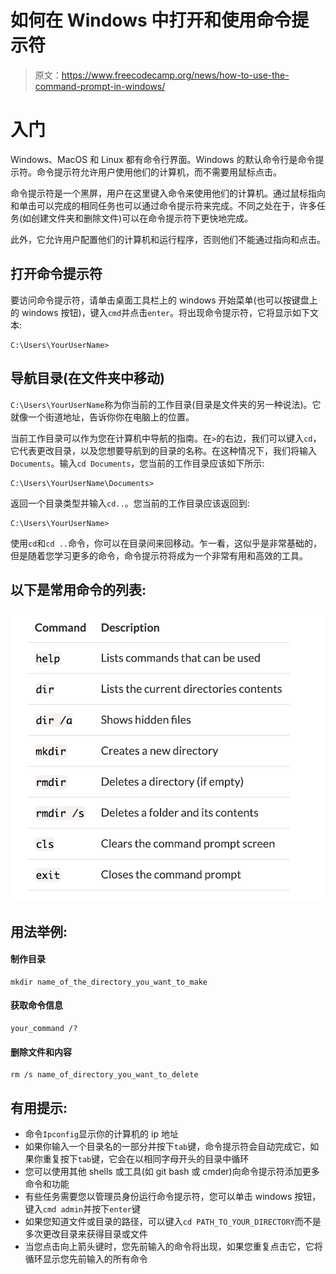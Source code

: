 # 如何在 Windows 中打开和使用命令提示符

> 原文：<https://www.freecodecamp.org/news/how-to-use-the-command-prompt-in-windows/>

# **入门**

Windows、MacOS 和 Linux 都有命令行界面。Windows 的默认命令行是命令提示符。命令提示符允许用户使用他们的计算机，而不需要用鼠标点击。

命令提示符是一个黑屏，用户在这里键入命令来使用他们的计算机。通过鼠标指向和单击可以完成的相同任务也可以通过命令提示符来完成。不同之处在于，许多任务(如创建文件夹和删除文件)可以在命令提示符下更快地完成。

此外，它允许用户配置他们的计算机和运行程序，否则他们不能通过指向和点击。

## **打开命令提示符**

要访问命令提示符，请单击桌面工具栏上的 windows 开始菜单(也可以按键盘上的 windows 按钮)，键入`cmd`并点击`enter`。将出现命令提示符，它将显示如下文本:

```
C:\Users\YourUserName>
```

## **导航目录(在文件夹中移动)**

`C:\Users\YourUserName`称为你当前的工作目录(目录是文件夹的另一种说法)。它就像一个街道地址，告诉你你在电脑上的位置。

当前工作目录可以作为您在计算机中导航的指南。在`>`的右边，我们可以键入`cd`，它代表更改目录，以及您想要导航到的目录的名称。在这种情况下，我们将输入`Documents`。输入`cd Documents`，您当前的工作目录应该如下所示:

```
C:\Users\YourUserName\Documents>
```

返回一个目录类型并输入`cd..`。您当前的工作目录应该返回到:

```
C:\Users\YourUserName>
```

使用`cd`和`cd ..`命令，你可以在目录间来回移动。乍一看，这似乎是非常基础的，但是随着您学习更多的命令，命令提示符将成为一个非常有用和高效的工具。

## **以下是常用命令的列表:**

![Screen-Shot-2020-03-18-at-3.25.08-PM](img/39b9b30e257021759caf2bc55dd69c9b.png)

## **用法举例:**

#### **制作目录**

```
mkdir name_of_the_directory_you_want_to_make
```

#### **获取命令信息**

```
your_command /?
```

#### **删除文件和内容**

```
rm /s name_of_directory_you_want_to_delete
```

## **有用提示:**

*   命令`Ipconfig`显示你的计算机的 ip 地址
*   如果你输入一个目录名的一部分并按下`tab`键，命令提示符会自动完成它，如果你重复按下`tab`键，它会在以相同字母开头的目录中循环
*   您可以使用其他 shells 或工具(如 git bash 或 cmder)向命令提示符添加更多命令和功能
*   有些任务需要您以管理员身份运行命令提示符，您可以单击 windows 按钮，键入`cmd admin`并按下`enter`键
*   如果您知道文件或目录的路径，可以键入`cd PATH_TO_YOUR_DIRECTORY`而不是多次更改目录来获得目录或文件
*   当您点击向上箭头键时，您先前输入的命令将出现，如果您重复点击它，它将循环显示您先前输入的所有命令